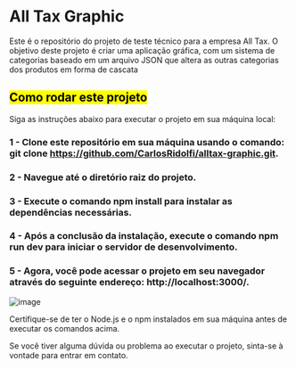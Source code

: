 <h1>All Tax Graphic</h1>

<p>Este é o repositório do projeto de teste técnico para a empresa All Tax. O objetivo deste projeto é criar uma aplicação gráfica, com um sistema de categorias baseado em um arquivo JSON que altera as outras categorias dos produtos em forma de cascata</p>

<h2><mark>Como rodar este projeto</mark></h2>
<p>Siga as instruções abaixo para executar o projeto em sua máquina local:</p>

### 1 - Clone este repositório em sua máquina usando o comando: git clone https://github.com/CarlosRidolfi/alltax-graphic.git.
### 2 - Navegue até o diretório raiz do projeto.
### 3 - Execute o comando npm install para instalar as dependências necessárias.
### 4 - Após a conclusão da instalação, execute o comando npm run dev para iniciar o servidor de desenvolvimento.
### 5 - Agora, você pode acessar o projeto em seu navegador através do seguinte endereço: http://localhost:3000/.

![image](https://github.com/CarlosRidolfi/alltax-graphic/assets/27232476/9da7d72c-f9f0-4650-bd4b-0a6c3f411303)

Certifique-se de ter o Node.js e o npm instalados em sua máquina antes de executar os comandos acima.

Se você tiver alguma dúvida ou problema ao executar o projeto, sinta-se à vontade para entrar em contato.
